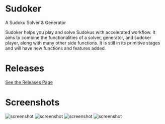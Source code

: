 # Sudoker
A Sudoku Solver &amp; Generator

Sudoker helps you play and solve Sudokus with accelerated workflow.
It aims to combine the functionalities of a solver, generator, and sudoker player, along with many other side functions.
It is still in its primitive stages and will have new functions and features added.

# Releases
[See the Releases Page](https://github.com/Shayna003/sudoker/releases/)

# Screenshots
![screenshot](https://user-images.githubusercontent.com/79242907/120547776-23989100-c424-11eb-818f-e9591b37f131.png)
![screenshot](https://user-images.githubusercontent.com/79242907/120548418-e7b1fb80-c424-11eb-8e93-7eae37ebcb20.png)
![screenshot](https://user-images.githubusercontent.com/79242907/120548426-e97bbf00-c424-11eb-8291-0e281ea26c88.png)
![screenshot](https://user-images.githubusercontent.com/79242907/120548819-6149e980-c425-11eb-98e6-108324a0788f.png)



